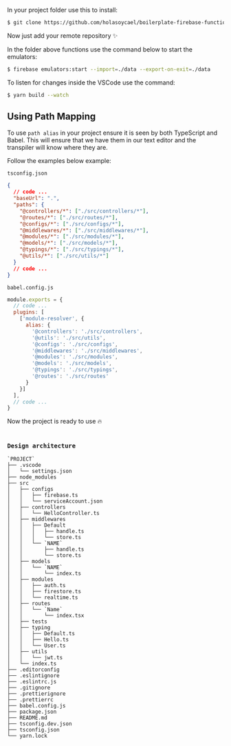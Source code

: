 
In your project folder use this to install:
```sh
$ git clone https://github.com/holasoycael/boilerplate-firebase-functions.git . && rm -rf ./.git && git init && git branch -M main && git add . && git commit -m "Initial commit"
```

Now just add your remote repository ✨

In the folder above functions use the command below to start the emulators:
```sh
$ firebase emulators:start --import=./data --export-on-exit=./data
```

To listen for changes inside the VSCode use the command:
```sh
$ yarn build --watch
```

## Using Path Mapping

To use `path alias` in your project ensure it is seen by both TypeScript and Babel. This will ensure that we have them in our text editor and the transpiler will know where they are.

Follow the examples below example:

`tsconfig.json`
```json
{
  // code ...
  "baseUrl": ".",
  "paths": {
    "@controllers/*": ["./src/controllers/*"],
    "@routes/*": ["./src/routes/*"],
    "@configs/*": ["./src/configs/*"],
    "@middlewares/*": ["./src/middlewares/*"],
    "@modules/*": ["./src/modules/*"],
    "@models/*": ["./src/models/*"],
    "@typings/*": ["./src/typings/*"],
    "@utils/*": ["./src/utils/*"]
  }
  // code ...
}
```

`babel.config.js`
```js
module.exports = {
  // code ...
  plugins: [
    ['module-resolver', {
      alias: {
        '@controllers': './src/controllers',
        '@utils': './src/utils',
        '@configs': './src/configs',
        '@middlewares': './src/middlewares',
        '@modules': './src/modules',
        '@models': './src/models',
        '@typings': './src/typings',
        '@routes': './src/routes'
      }
    }]
  ],
  // code ...
}

```

Now the project is ready to use 🔥

#
### `Design architecture`

```
`PROJECT`
├── .vscode
│   └── settings.json
├── node_modules
├── src
│   ├── configs
│   │   ├── firebase.ts
│   │   └── serviceAccount.json
│   ├── controllers
│   │   └── HelloController.ts
│   ├── middlewares
│   │   ├── Default
│   │   │   ├── handle.ts
│   │   │   └── store.ts
│   │   └── `NAME`
│   │       ├── handle.ts
│   │       └── store.ts
│   ├── models
│   │   └── `NAME`
│   │       └── index.ts
│   ├── modules
│   │   ├── auth.ts
│   │   ├── firestore.ts
│   │   └── realtime.ts
│   ├── routes
│   │   └── `Name`
│   │       └── index.tsx
│   ├── tests
│   ├── typing
│   │   ├── Default.ts
│   │   ├── Hello.ts
│   │   └── User.ts
│   ├── utils
│   │   └── jwt.ts
│   └── index.ts
├── .editorconfig
├── .eslintignore
├── .eslintrc.js
├── .gitignore
├── .prettierignore
├── .prettierrc
├── babel.config.js
├── package.json
├── README.md
├── tsconfig.dev.json
├── tsconfig.json
└── yarn.lock
```

